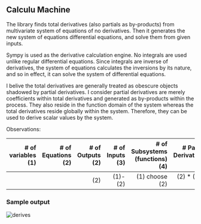 ## Calculu Machine


The library finds total derivatives (also partials as by-products) from multivariate system of equations of no derivatives.  Then it generates the new system of equations differential equations, and solve them from given inputs.

Sympy is used as the derivative calculation engine.  No integrals are used unlike regular differential equations.  Since integrals are inverse of derivatives, the system of equations calculates the inversions by its nature, and so in effect, it can solve the system of differential equations.

I belive the total derivatives are generally treated as obescure objects shadowed by partial derivatives.  I consider partial derivatives are merely coefficients within total derivatives and generated as by-products within the process.  They also reside in the function domain of the system whereas the total derivatives reside globally within the system.  Therefore, they can be used to derive scalar values by the system.

Observations:

| # of variables (1) | # of Equations (2)|  # of Outputs (2)| # of Inputs (3) | # of Subsystems (functions) (4)| # Partial Derivatives (5)| # Total Derivatives (6)|
|----------:|----------:|----------:|----------:|----------:|----------:|----------:|
| |  | (2) | (1)-(2) | (1) choose (2) |  (2) * (3) * (4) | (2)|

### Sample output

![derives](https://github.com/tomkob9999/calculu_machine/assets/96751911/77db6e85-9a66-4a56-9f91-e95c552351ab)


